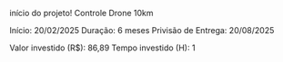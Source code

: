 início do projeto! Controle Drone 10km

Início: 20/02/2025
Duração: 6 meses
Privisão de Entrega: 20/08/2025

Valor investido (R$): 86,89
Tempo investido (H): 1